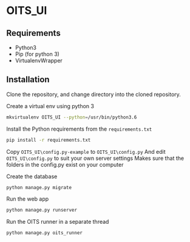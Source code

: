 # OITS_UI

## Requirements
 - Python3
 - Pip (for python 3)
 - VirtualenvWrapper

## Installation
Clone the repository, and change directory into the cloned repository.

Create a virtual env using python 3

```bash
mkvirtualenv OITS_UI --python=/usr/bin/python3.6
```

Install the Python requirements from the `requirements.txt`
```bash
pip install -r requirements.txt
```

Copy `OITS_UI\config.py-example` to `OITS_UI\config.py`
And edit `OITS_UI\config.py` to suit your own server settings
Makes sure that the folders in the config.py exist on your computer

Create the database
```bash
python manage.py migrate
```

Run the web app
```bash
python manage.py runserver
```


Run the OITS runner in a separate thread
```bash
python manage.py oits_runner
```
